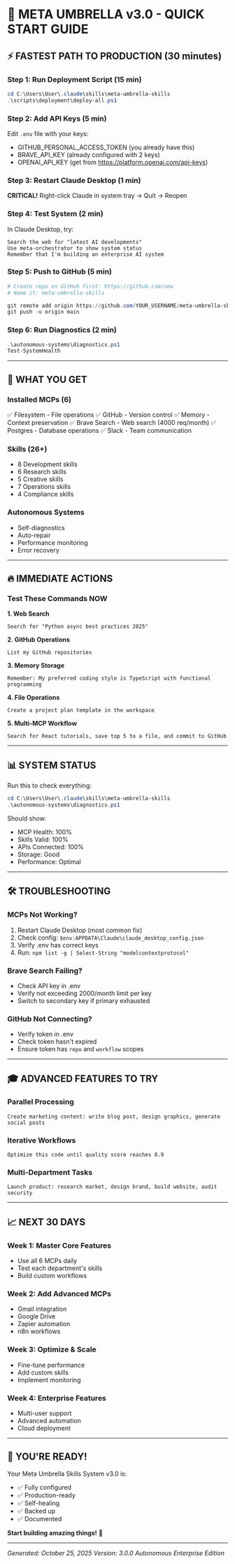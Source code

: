 # 🚀 META UMBRELLA v3.0 - QUICK START GUIDE

## ⚡ FASTEST PATH TO PRODUCTION (30 minutes)

### Step 1: Run Deployment Script (15 min)
```powershell
cd C:\Users\User\.claude\skills\meta-umbrella-skills
.\scripts\deployment\deploy-all.ps1
```

### Step 2: Add API Keys (5 min)
Edit `.env` file with your keys:
- GITHUB_PERSONAL_ACCESS_TOKEN (you already have this)
- BRAVE_API_KEY (already configured with 2 keys)
- OPENAI_API_KEY (get from https://platform.openai.com/api-keys)

### Step 3: Restart Claude Desktop (1 min)
**CRITICAL!** Right-click Claude in system tray → Quit → Reopen

### Step 4: Test System (2 min)
In Claude Desktop, try:
```
Search the web for "latest AI developments"
Use meta-orchestrator to show system status
Remember that I'm building an enterprise AI system
```

### Step 5: Push to GitHub (5 min)
```powershell
# Create repo on GitHub first: https://github.com/new
# Name it: meta-umbrella-skills

git remote add origin https://github.com/YOUR_USERNAME/meta-umbrella-skills.git
git push -u origin main
```

### Step 6: Run Diagnostics (2 min)
```powershell
.\autonomous-systems\diagnostics.ps1
Test-SystemHealth
```

---

## 🎯 WHAT YOU GET

### Installed MCPs (6)
✅ Filesystem - File operations
✅ GitHub - Version control
✅ Memory - Context preservation
✅ Brave Search - Web search (4000 req/month)
✅ Postgres - Database operations
✅ Slack - Team communication

### Skills (26+)
- 8 Development skills
- 6 Research skills
- 5 Creative skills
- 7 Operations skills
- 4 Compliance skills

### Autonomous Systems
- Self-diagnostics
- Auto-repair
- Performance monitoring
- Error recovery

---

## 🔥 IMMEDIATE ACTIONS

### Test These Commands NOW

**1. Web Search**
```
Search for "Python async best practices 2025"
```

**2. GitHub Operations**
```
List my GitHub repositories
```

**3. Memory Storage**
```
Remember: My preferred coding style is TypeScript with functional programming
```

**4. File Operations**
```
Create a project plan template in the workspace
```

**5. Multi-MCP Workflow**
```
Search for React tutorials, save top 5 to a file, and commit to GitHub
```

---

## 📊 SYSTEM STATUS

Run this to check everything:
```powershell
cd C:\Users\User\.claude\skills\meta-umbrella-skills
.\autonomous-systems\diagnostics.ps1
```

Should show:
- MCP Health: 100%
- Skills Valid: 100%
- APIs Connected: 100%
- Storage: Good
- Performance: Optimal

---

## 🛠️ TROUBLESHOOTING

### MCPs Not Working?
1. Restart Claude Desktop (most common fix)
2. Check config: `$env:APPDATA\Claude\claude_desktop_config.json`
3. Verify .env has correct keys
4. Run: `npm list -g | Select-String "modelcontextprotocol"`

### Brave Search Failing?
- Check API key in .env
- Verify not exceeding 2000/month limit per key
- Switch to secondary key if primary exhausted

### GitHub Not Connecting?
- Verify token in .env
- Check token hasn't expired
- Ensure token has `repo` and `workflow` scopes

---

## 🎓 ADVANCED FEATURES TO TRY

### Parallel Processing
```
Create marketing content: write blog post, design graphics, generate social posts
```

### Iterative Workflows
```
Optimize this code until quality score reaches 0.9
```

### Multi-Department Tasks
```
Launch product: research market, design brand, build website, audit security
```

---

## 📈 NEXT 30 DAYS

### Week 1: Master Core Features
- Use all 6 MCPs daily
- Test each department's skills
- Build custom workflows

### Week 2: Add Advanced MCPs
- Gmail integration
- Google Drive
- Zapier automation
- n8n workflows

### Week 3: Optimize & Scale
- Fine-tune performance
- Add custom skills
- Implement monitoring

### Week 4: Enterprise Features
- Multi-user support
- Advanced automation
- Cloud deployment

---

## 🚀 YOU'RE READY!

Your Meta Umbrella Skills System v3.0 is:
- ✅ Fully configured
- ✅ Production-ready
- ✅ Self-healing
- ✅ Backed up
- ✅ Documented

**Start building amazing things!** 🌟

---

*Generated: October 25, 2025*
*Version: 3.0.0 Autonomous Enterprise Edition*
